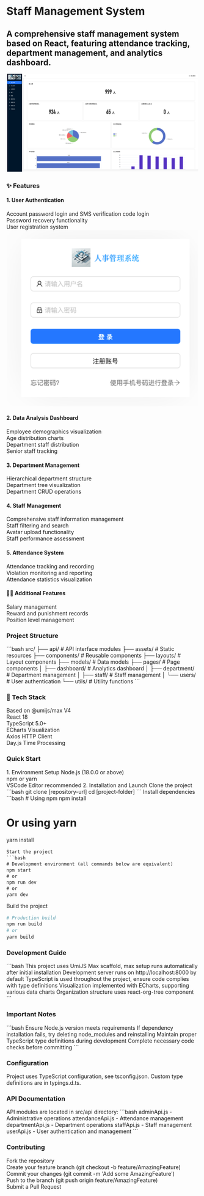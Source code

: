 <h1>Staff Management System</h1>
<h2>A comprehensive staff management system based on React, featuring attendance tracking, department management, and analytics dashboard.</h2>

<div align="center">
  <img src="src/assets/img/dashboard.jpg" width="500" alt="Main Dashboard">
</div>

<h3>✨ Features</h3>

<h4>1. User Authentication</h4>
<div>
Account password login and SMS verification code login<br/>
Password recovery functionality<br/>
User registration system
</div>

<div align="center">
<img src="src/assets/img/login.jpg" width="500" alt="Login Interface">
</div>

<h4>2. Data Analysis Dashboard</h4>
<div>
Employee demographics visualization<br/>
Age distribution charts<br/>
Department staff distribution<br/>
Senior staff tracking
</div>

<h4>3. Department Management</h4>
<div>
Hierarchical department structure<br/>
Department tree visualization<br/>
Department CRUD operations
</div>

<h4>4. Staff Management</h4>
<div>
Comprehensive staff information management<br/>
Staff filtering and search<br/>
Avatar upload functionality<br/>
Staff performance assessment
</div>

<h4>5. Attendance System</h4>
<div>
Attendance tracking and recording<br/>
Violation monitoring and reporting<br/>
Attendance statistics visualization
</div>

<h4>👋🏻 Additional Features</h4>
<div>
Salary management<br/>
Reward and punishment records<br/>
Position level management
</div>


<h3>Project Structure</h3>
```bash
src/
├── api/                 # API interface modules
├── assets/             # Static resources
├── components/         # Reusable components
├── layouts/            # Layout components
├── models/             # Data models
├── pages/              # Page components
│   ├── dashboard/      # Analytics dashboard
│   ├── department/     # Department management
│   ├── staff/          # Staff management
│   └── users/          # User authentication
└── utils/              # Utility functions
```


<h3>🤖 Tech Stack</h3>
Based on @umijs/max V4<br/>
React 18<br/>
TypeScript 5.0+<br/>
ECharts Visualization<br/>
Axios HTTP Client<br/>
Day.js Time Processing<br/>


<h3>Quick Start</h3>
1. Environment Setup
Node.js (18.0.0 or above)<br/>
npm or yarn<br/>
VSCode Editor recommended
2. Installation and Launch
Clone the project
```bash
git clone [repository-url]
cd [project-folder]
```
Install dependencies
```bash
# Using npm
npm install

# Or using yarn
yarn install
```
Start the project
```bash
# Development environment (all commands below are equivalent)
npm start
# or
npm run dev
# or
yarn dev
```
Build the project
```bash
# Production build
npm run build
# or
yarn build
```


<h3>Development Guide</h3>
```bash
This project uses UmiJS Max scaffold, max setup runs automatically after initial installation
Development server runs on http://localhost:8000 by default
TypeScript is used throughout the project, ensure code complies with type definitions
Visualization implemented with ECharts, supporting various data charts
Organization structure uses react-org-tree component
```


<h3>Important Notes</h3>
```bash
Ensure Node.js version meets requirements
If dependency installation fails, try deleting node_modules and reinstalling
Maintain proper TypeScript type definitions during development
Complete necessary code checks before committing
```


<h3>Configuration</h3>
Project uses TypeScript configuration, see tsconfig.json. Custom type definitions are in typings.d.ts.


<h3>API Documentation</h3>
API modules are located in src/api directory:
```bash
adminApi.js - Administrative operations
attendanceApi.js - Attendance management
departmentApi.js - Department operations
staffApi.js - Staff management
userApi.js - User authentication and management
```


<h3>Contributing</h3>
Fork the repository</br>
Create your feature branch (git checkout -b feature/AmazingFeature)</br>
Commit your changes (git commit -m 'Add some AmazingFeature')</br>
Push to the branch (git push origin feature/AmazingFeature)</br>
Submit a Pull Request</br>

